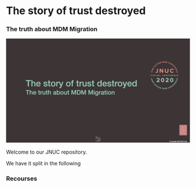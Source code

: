 # The story of trust destroyed
### The truth about MDM Migration

![talktitle](https://github.com/motionbug/jnuc2020/blob/master/images/title.png "Talk Title")

Welcome to our JNUC repository.

We have it split in the following

### Recourses
